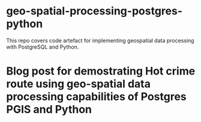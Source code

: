 # geo-spatial-processing-postgres-python
This repo covers code artefact for implementing geospatial data processing with PostgreSQL and Python.

# Blog post for demostrating Hot crime route using geo-spatial data processing capabilities of Postgres PGIS and Python


